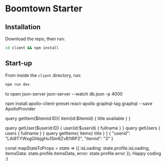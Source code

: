 # Boomtown Starter

## Installation

Download the repo, then run:

```bash
cd client && npm install
```

## Start-up

From inside the `client` directory, run:

```bash
npm run dev
```

to open json-server
json-server --watch db.json -p 4000

npm install apollo-client-preset react-apollo graphql-tag graphql --save
ApolloProvider

query getItem($itemid:ID){
item(id:$itemid) {
title
available
}
}

query getUser($userid:ID) {
user(id:$userid)
{
fullname
}
}
query getUsers {
users {
fullname
}
}
query getItems{
items{
title
}
}
{
"userid": "LAi9TYWxgGhbjgHu1Sm6ZvB1tRP2",
"itemid": "3"
}

const mapStateToProps = state => ({
isLoading: state.profile.isLoading,
itemsData: state.profile.itemsData,
error: state.profile.error
});
Happy coding :)
